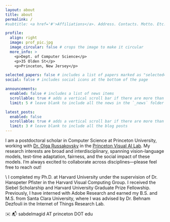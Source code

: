 ```yaml
---
layout: about
title: about
permalink: /
#subtitle: <a href='#'>Affiliations</a>. Address. Contacts. Motto. Etc.

profile:
  align: right
  image: prof_pic.jpg
  image_circular: false # crops the image to make it circular
  more_info: >
    <p>Dept. of Computer Science</p>
    <p>35 Olden St</p>
    <p>Princeton, New Jersey</p>

selected_papers: false # includes a list of papers marked as "selected={true}"
social: false # includes social icons at the bottom of the page

announcements:
  enabled: false # includes a list of news items
  scrollable: true # adds a vertical scroll bar if there are more than 3 news items
  limit: 5 # leave blank to include all the news in the `_news` folder

latest_posts:
  enabled: false
  scrollable: true # adds a vertical scroll bar if there are more than 3 new posts items
  limit: 3 # leave blank to include all the blog posts
---
```

I am a postdoctoral scholar in Computer Science at Princeton University, working with [Dr. Olga Russakovsky](https://www.cs.princeton.edu/~olgarus/) in the [Princeton Visual AI Lab](https://visualai.princeton.edu/). My research interests are broad and interdisciplinary, spanning vision-language models, test-time adaptation, fairness, and the social impact of these models. I’m always excited to collaborate across disciplines—please feel free to reach out!

\\
I completed my Ph.D. at Harvard University under the supervision of Dr. Hanspeter Pfister in the Harvard Visual Computing Group. I received the Siebel Scholarship and Harvard University Graduate Prize Fellowship. Previously, I have interned with Adobe Research and earned my B.S. and M.S. from Santa Clara University, where I was advised by Dr. Behnam Dezfouli in the Internet of Things Research Lab.

✉️ 📬 sabdelmagid AT princeton DOT edu

<!--I completed my Ph.D. at Harvard University under the supervision of [Dr. Hanspeter Pfister](https://vcg.seas.harvard.edu/people/hanspeter-pfister), in the [Visual Computing Group](https://vcg.seas.harvard.edu/). I previously earned my B.S. and M.S. from Santa Clara University, where I was advised by Dr. Behnam Dezfouli, in the SIOT Lab.-->
<!-- 
Write your biography here. Tell the world about yourself. Link to your favorite [subreddit](http://reddit.com). You can put a picture in, too. The code is already in, just name your picture `prof_pic.jpg` and put it in the `img/` folder. Put your address / P.O. box / other info right below your picture. You can also disable any of these elements by editing `profile` property of the YAML header of your `_pages/about.md`. Edit `_bibliography/papers.bib` and Jekyll will render your [publications page](/al-folio/publications/) automatically. Link to your social media connections, too. This theme is set up to use [Font Awesome icons](https://fontawesome.com/) and [Academicons](https://jpswalsh.github.io/academicons/), like the ones below. Add your Facebook, Twitter, LinkedIn, Google Scholar, or just disable all of them.
-->
